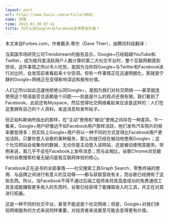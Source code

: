 ```yaml
---
layout: post
url: https://www.huxiu.com/article/9682
name: 虎嗅
time: 2013-01-30 07:41
title: 为什么说Google+比Facebook变得更有价值？
---
```

本文来自Forbes.com，作者戴夫·蒂尔（Dave Thier），由腾讯科技翻译：

当英国市场研究公司Trendstream的报告显示，Google+已经超越YouTube和Twitter，成为按月度活跃用户人数计算的第二大社交平台时，整个互联网都感到惊讶。这件事情之所以令人吃惊，是因为当你将Google+与Twitter和Facebook进行对比时，会发现前者看起来十分空洞。但有一件事情正在迅速明朗化，那就是宁静的Google+网络正在变得影响深远和极有价值。

人们之所以如此迅速地拒绝认同Google+，是因为我们对社交网络——甚至就连使用这个短语是否合适都是个问题——到底是什么的观点还很有限。我们看到了Facebook，此前还有Myspace，然后觉得社交网络看起来应该是这样的：人们在这里拥有自己的个人资料，发送消息和发布帖子。

但正如科斯纳所指出的那样，在“主动”使用和“被动”使用之间存在一种差异。乍一看来，Google+用户好像远不如Facebook用户那样活跃，他们发布汽车照片的频率要低得多；但实际上Google+用户将以一种不同的方式变得比Facebook用户更加活跃。只要你登入谷歌的某种服务，那么你就已经在被动地使用Google+；这个社交网站会收集你的数据，无论你是主动登入该网站，还是被动使用其服务。举例来说，我几乎不会在Facebook上发布消息；而与此相比，谷歌Chrome浏览器中的谷歌搜索栏毫无疑问是我互联网体验的核心。

Facebook正在追寻的全部事情——社交搜索工具Graph Search、零售终端的使用、与品牌之间进行有意义的互动等——都与获取营收有关，而谷歌已经拥有了这些东西。所以，当Facebook不得不通过后端工程师来将其高度成功的免费通信工具变成能赚取更多收入的东西时，谷歌已经获得了能赚取收入的工具，并正在对其进行拓展。

这是一种不同的社交平台，甚至不能说是个社交网络；但是，Google+对我们体验网络服务的方式来说同样重要，对投资者来说甚至可能会变得更有价值。

